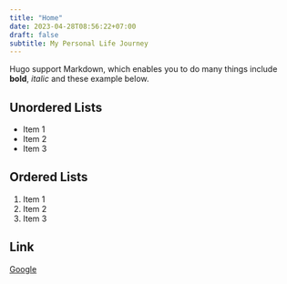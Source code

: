 ```yaml
---
title: "Home"
date: 2023-04-28T08:56:22+07:00
draft: false
subtitle: My Personal Life Journey
---
```


Hugo support Markdown, which enables you to do many things include **bold**, _italic_ and these example below.

## Unordered Lists

- Item 1
- Item 2
- Item 3

## Ordered Lists

1. Item 1
2. Item 2
3. Item 3

## Link

[Google](www.google.com)
